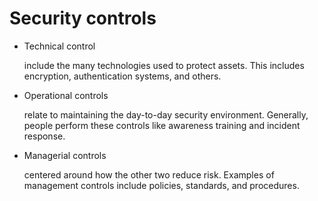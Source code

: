# Security controls

*   Technical control

    include the many technologies used to protect assets. This includes encryption, authentication systems, and others.
*   Operational controls

    relate to maintaining the day-to-day security environment. Generally, people perform these controls like awareness training and incident response.
*   Managerial controls

    centered around how the other two reduce risk. Examples of management controls include policies, standards, and procedures.
